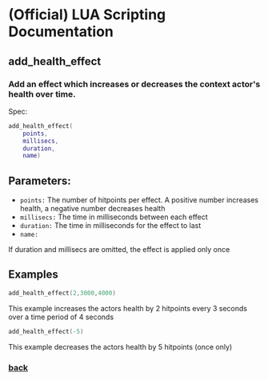 
# (Official) LUA Scripting Documentation

## add_health_effect

### Add an effect which increases or decreases the context actor's health over time.

Spec:
```lua
add_health_effect(
	points,
	millisecs,
	duration,
	name)
```
## Parameters:
- `points:` The number of hitpoints per effect. A positive number increases health, a negative number decreases health
- `millisecs:` The time in milliseconds between each effect
- `duration:` The time in milliseconds for the effect to last
- `name:` 

If duration and millisecs are omitted, the effect is applied only once

## Examples
```lua
add_health_effect(2,3000,4000)
```
This example increases the actors health by 2 hitpoints every 3 seconds over a time period of 4 seconds
```lua
add_health_effect(-5)
```
This example decreases the actors health by 5 hitpoints (once only)

### [back](../other)
